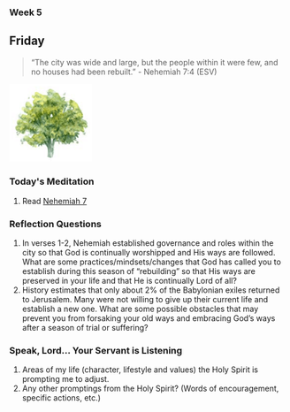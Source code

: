 ### Week 5

## Friday

> “The city was wide and large, but the people within it were few, and no houses had been rebuilt.” - Nehemiah 7:4 (ESV)

<img src="/assets/img/tree.png" style="width: 150px">

### Today's Meditation
1. Read <a href="https://www.biblegateway.com/passage/?search=nehemiah+7&version=ESV" target="_blank">Nehemiah 7</a>


### Reflection Questions
1. In verses 1-2, Nehemiah established governance and roles within the city so that God is continually worshipped and His ways are followed. What are some practices/mindsets/changes that God has called you to establish during this season of “rebuilding” so that His ways are preserved in your life and that He is continually Lord of all? 
2. History estimates that only about 2% of the Babylonian exiles returned to Jerusalem. Many were not willing to give up their current life and establish a new one. What are some possible obstacles that may prevent you from forsaking your old ways and embracing God’s ways after a season of trial or suffering?


### Speak, Lord... Your Servant is Listening
1. Areas of my life (character, lifestyle and values) the Holy Spirit is prompting me to adjust.
2. Any other promptings from the Holy Spirit? (Words of encouragement, specific actions, etc.)